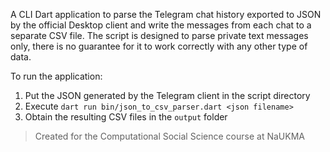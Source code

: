 A CLI Dart application to parse the Telegram chat history exported to JSON by the official Desktop client and write the messages from each chat to a separate CSV file.
The script is designed to parse private text messages only, there is no guarantee for it to work correctly with any other type of data.

To run the application:
1. Put the JSON generated by the Telegram client in the script directory
2. Execute `dart run bin/json_to_csv_parser.dart <json filename>`
3. Obtain the resulting CSV files in the `output` folder

> Created for the Computational Social Science course at NaUKMA
